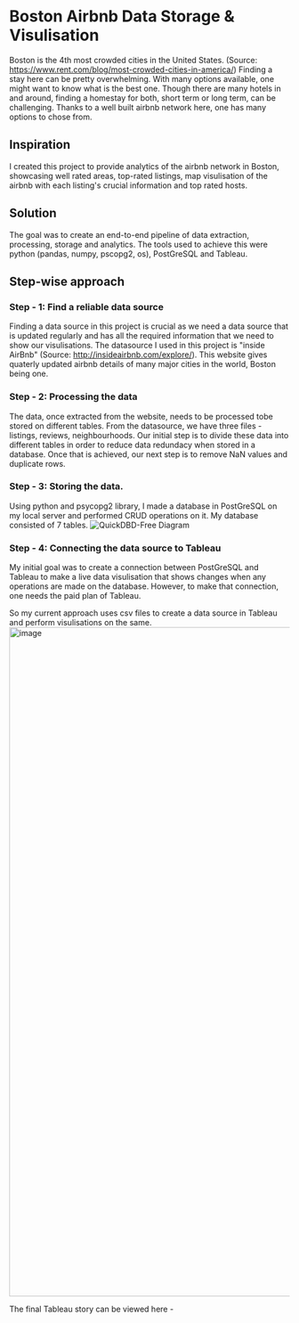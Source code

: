 # Boston Airbnb Data Storage & Visulisation

Boston is the 4th most crowded cities in the United States. (Source: https://www.rent.com/blog/most-crowded-cities-in-america/) Finding a stay here can be pretty overwhelming. With many options available, one might want to know what is the best one. Though there are many hotels in and around, finding a homestay for both, short term or long term, can be challenging. Thanks to a well built airbnb network here, one has many options to chose from.

## Inspiration
I created this project to provide analytics of the airbnb network in Boston, showcasing well rated areas, top-rated listings, map visulisation of the airbnb with each listing's crucial information and top rated hosts.

## Solution
The goal was to create an end-to-end pipeline of data extraction, processing, storage and analytics. The tools used to achieve this were python (pandas, numpy, pscopg2, os), PostGreSQL and Tableau.

## Step-wise approach
### Step - 1: Find a reliable data source
Finding a data source in this project is crucial as we need a data source that is updated regularly and has all the required information that we need to show our visulisations. The datasource I used in this project is "inside AirBnb" (Source: http://insideairbnb.com/explore/). This website gives quaterly updated airbnb details of many major cities in the world, Boston being one.

### Step - 2: Processing the data
The data, once extracted from the website, needs to be processed tobe stored on different tables. From the datasource, we have three files - listings, reviews, neighbourhoods. Our initial step is to divide these data into different tables in order to reduce data redundacy when stored in a database. Once that is achieved, our next step is to remove NaN values and duplicate rows.

### Step - 3: Storing the data.
Using python and psycopg2 library, I made a database in PostGreSQL on my local server and performed CRUD operations on it. My database consisted of 7 tables.
![QuickDBD-Free Diagram](https://github.com/hkmodi31/Boston-Airbnb-Data-Storage/assets/47323046/c7dba4ac-73d7-4190-b6f4-c76b304dfeab)

### Step - 4: Connecting the data source to Tableau
My initial goal was to create a connection between PostGreSQL and Tableau to make a live data visulisation that shows changes when any operations are made on the database. However, to make that connection, one needs the paid plan of Tableau.

So my current approach uses csv files to create a data source in Tableau and perform visulisations on the same.
<img width="1202" alt="image" src="https://github.com/hkmodi31/Boston-Airbnb-Data-Storage/assets/47323046/75056fc7-3861-40f6-8a9c-21f546971d39">

The final Tableau story can be viewed here - 